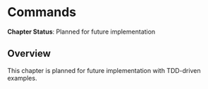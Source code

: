 # Commands

**Chapter Status**: Planned for future implementation

## Overview

This chapter is planned for future implementation with TDD-driven examples.
